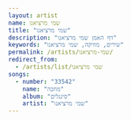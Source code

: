 ```yaml
---
layout: artist
name: שמי מרציאנו
title: "שמי מרציאנו"
description: "דף האמן שמי מרציאנו"
keywords: "שירים, מוזיקה, שמי מרציאנו"
permalink: /artists/שמי-מרציאנו/
redirect_from:
  - /artists/list/שמי מרציאנו
songs:
  - number: "33542"
    name: "מחכה"
    album: "סינגלים"
    artist: "שמי מרציאנו"
---
```

